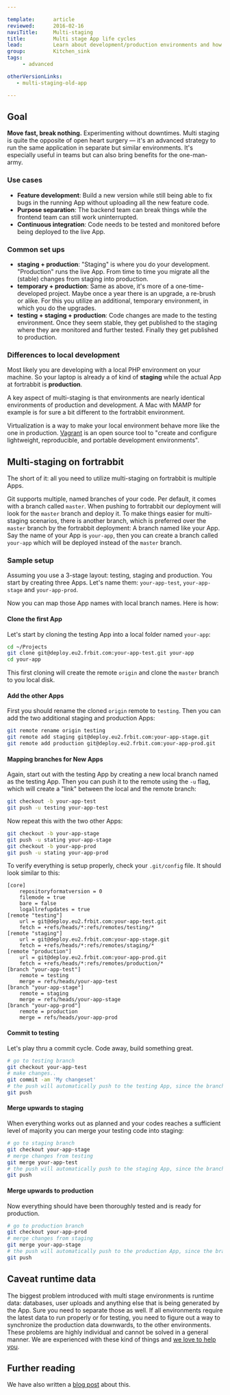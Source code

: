 ```yaml
---

template:      article
reviewed:      2016-02-16
naviTitle:     Multi-staging
title:         Multi stage App life cycles
lead:          Learn about development/production environments and how to run them on fortrabbit.
group:         Kitchen_sink
tags:
     - advanced

otherVersionLinks:
   - multi-staging-old-app

---
```



## Goal

**Move fast, break nothing.** Experimenting without downtimes. Multi staging is quite the opposite of open heart surgery — it's an advanced strategy to run the same application in separate but similar environments. It's especially useful in teams but can also bring benefits for the one-man-army.

### Use cases

* **Feature development**: Build a new version while still being able to fix bugs in the running App without uploading all the new feature code.
* **Purpose separation**: The backend team can break things while the frontend team can still work uninterrupted.
* **Continuous integration**: Code needs to be tested and monitored before being deployed to the live App.


### Common set ups

* **staging + production**: "Staging" is where you do your development. "Production" runs the live App. From time to time you migrate all the (stable) changes from staging into production.
* **temporary + production**: Same as above, it's more of a one-time-developed project. Maybe once a year there is an upgrade, a re-brush or alike. For this you utilize an additional, temporary environment, in which you do the upgrades.
* **testing + staging + production**: Code changes are made to the testing environment. Once they seem stable, they get published to the staging where they are monitored and further tested. Finally they get published to production.

### Differences to local development

Most likely you are developing with a local PHP environment on your machine. So your laptop is already a of kind of **staging** while the actual App at fortrabbit is **production**.

A key aspect of multi-staging is that environments are nearly identical environments of production and development. A Mac with MAMP for example is for sure a bit different to the fortrabbit environment.

Virtualization is a way to make your local environment behave more like the one in production. [Vagrant](https://www.vagrantup.com/) is an open source tool to "create and configure lightweight, reproducible, and portable development environments".


## Multi-staging on fortrabbit

The short of it: all you need to utilize multi-staging on fortrabbit is multiple Apps.

Git supports multiple, named branches of your code. Per default, it comes with a branch called `master`. When pushing to fortrabbit our deployment will look for the `master` branch and deploy it. To make things easier for multi-staging scenarios, there is another branch, which is preferred over the `master` branch by the fortrabbit deployment: A branch named like your App. Say the name of your App is `your-app`, then you can create a branch called `your-app` which will be deployed instead of the `master` branch.

### Sample setup

Assuming you use a 3-stage layout: testing, staging and production. You start by creating three Apps. Let's name them: `your-app-test`, `your-app-stage` and `your-app-prod`.

Now you can map those App names with local branch names. Here is how:

#### Clone the first App

Let's start by cloning the testing App into a local folder named `your-app`:

```bash
cd ~/Projects
git clone git@deploy.eu2.frbit.com:your-app-test.git your-app
cd your-app
```

This first cloning will create the remote `origin` and clone the `master` branch to you local disk.

#### Add the other Apps

First you should rename the cloned `origin` remote to `testing`. Then you can add the two additional staging and production Apps:

```bash
git remote rename origin testing
git remote add staging git@deploy.eu2.frbit.com:your-app-stage.git
git remote add production git@deploy.eu2.frbit.com:your-app-prod.git
```

#### Mapping branches for New Apps

Again, start out with the testing App by creating a new local branch named as the testing App. Then you can push it to the remote using the `-u` flag, which will create a "link" between the local and the remote branch:

```bash
git checkout -b your-app-test
git push -u testing your-app-test
```

Now repeat this with the two other Apps:

```bash
git checkout -b your-app-stage
git push -u stating your-app-stage
git checkout -b your-app-prod
git push -u stating your-app-prod
```

To verify everything is setup properly, check your `.git/config` file. It should look similar to this:

```
[core]
    repositoryformatversion = 0
    filemode = true
    bare = false
    logallrefupdates = true
[remote "testing"]
    url = git@deploy.eu2.frbit.com:your-app-test.git
    fetch = +refs/heads/*:refs/remotes/testing/*
[remote "staging"]
    url = git@deploy.eu2.frbit.com:your-app-stage.git
    fetch = +refs/heads/*:refs/remotes/staging/*
[remote "production"]
    url = git@deploy.eu2.frbit.com:your-app-prod.git
    fetch = +refs/heads/*:refs/remotes/production/*
[branch "your-app-test"]
    remote = testing
    merge = refs/heads/your-app-test
[branch "your-app-stage"]
    remote = staging
    merge = refs/heads/your-app-stage
[branch "your-app-prod"]
    remote = production
    merge = refs/heads/your-app-prod
```

#### Commit to testing

Let's play thru a commit cycle. Code away, build something great.

```bash
# go to testing branch
git checkout your-app-test
# make changes..
git commit -am 'My changeset'
# the push will automatically push to the testing App, since the branch was linked to it
git push
```

#### Merge upwards to staging

When everything works out as planned and your codes reaches a sufficient level of majority you can merge your testing code into staging:

```bash
# go to staging branch
git checkout your-app-stage
# merge changes from testing
git merge your-app-test
# the push will automatically push to the staging App, since the branch was linked to it
git push
```

#### Merge upwards to production

Now everything should have been thoroughly tested and is ready for production.

```bash
# go to production branch
git checkout your-app-prod
# merge changes from staging
git merge your-app-stage
# the push will automatically push to the production App, since the branch was linked to it
git push
```

## Caveat runtime data

The biggest problem introduced with multi stage environments is runtime data: databases, user uploads and anything else that is being generated by the App. Sure you need to separate those as well. If all environments require the latest data to run properly or for testing, you need to figure out a way to synchronize the production data downwards, to the other environments. These problems are highly individual and cannot be solved in a general manner. We are experienced with these kind of things and [we love to help you](http://www.fortrabbit.com/contact).

## Further reading

We have also written a [blog post](http://blog.fortrabbit.com/multi-stage-deployment-for-website-development) about this. 
